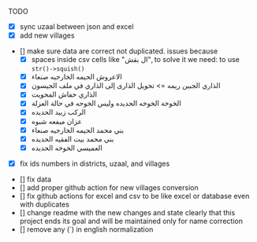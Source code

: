 TODO

-   [x] sync uzaal between json and excel
-   [x] add new villages
-   [] make sure data are correct not duplicated. issues because
    - [x] spaces inside csv cells like "ال  بقش", to solve it we need: to use `str()->squish()`
    - [x] الاعروش	الحيمه الخارجيه	صنعاء
    - [x] الذاري	الجبين	ريمه => تحويل الذارى إلى الذاري في ملف الجيسون
    - [x] الذاري	حفاش	المحويت
    - [x]  الخوخة	الخوخه	الحديده وليس الخوحه في حالة العزلة
    - [x] الركب	زبيد	الحديده
    - [x] عزان	ميفعه	شبوه
    - [x] بني محمد	الحيمه الخارجيه	صنعاء
    - [x] بني محمد	بيت الفقيه	الحديده
    - [x] العميسي	الخوخه	الحديده

-   [x] fix ids numbers in districts, uzaal, and villages
-   [] fix data
-   [] add proper github action for new villages conversion
-   [] fix github actions for excel and csv to be like excel or database even with duplicates
-   [] change readme with the new changes and state clearly that this project ends its goal and will be maintained only for name correction
- [] remove any (`) in english normalization
